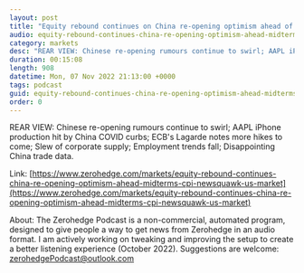 ```yaml
---
layout: post
title: "Equity rebound continues on China re-opening optimism ahead of Midterms &amp; CPI - Newsquawk US Market Wrap"
audio: equity-rebound-continues-china-re-opening-optimism-ahead-midterms-cpi-newsquawk-us-market-0
category: markets
desc: "REAR VIEW: Chinese re-opening rumours continue to swirl; AAPL iPhone production hit by China COVID curbs; ECB's Lagarde notes more hikes to come; Slew of corporate supply; Employment trends fall; Disappointing China trade data."
duration: 00:15:08
length: 908
datetime: Mon, 07 Nov 2022 21:13:00 +0000
tags: podcast
guid: equity-rebound-continues-china-re-opening-optimism-ahead-midterms-cpi-newsquawk-us-market-0
order: 0
---
```

REAR VIEW: Chinese re-opening rumours continue to swirl; AAPL iPhone production hit by China COVID curbs; ECB's Lagarde notes more hikes to come; Slew of corporate supply; Employment trends fall; Disappointing China trade data.

Link: [https://www.zerohedge.com/markets/equity-rebound-continues-china-re-opening-optimism-ahead-midterms-cpi-newsquawk-us-market](https://www.zerohedge.com/markets/equity-rebound-continues-china-re-opening-optimism-ahead-midterms-cpi-newsquawk-us-market)

About: The Zerohedge Podcast is a non-commercial, automated program, designed to give people a way to get news from Zerohedge in an audio format.  I am actively working on tweaking and improving the setup to create a better listening experience (October 2022).  Suggestions are welcome: [zerohedgePodcast@outlook.com](mailto:zerohedgePodcast@outlook.com)